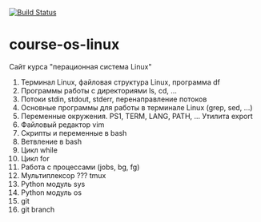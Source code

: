 [![Build Status](https://travis-ci.org/gemial/course-os-linux.svg?branch=main)](https://travis-ci.org/gemial/course-os-linux)

# course-os-linux
Сайт курса "перационная система Linux"

1. Терминал Linux, файловая структура Linux, программа df
1. Программы работы с директориями ls, cd, ...
1. Потоки stdin, stdout, stderr, перенаправление потоков
1. Основные программы для работы в терминале Linux (grep, sed, ...)
1. Переменные окружения. PS1, TERM, LANG, PATH, ... Утилита export
1. Файловый редактор vim
1. Скрипты и переменные в bash
1. Ветвление в bash
1. Цикл while
1. Цикл for
1. Работа с процессами (jobs, bg, fg)
1. Мультиплексор ??? tmux
1. Python модуль sys
1. Python модуль os
1. git
1. git branch

